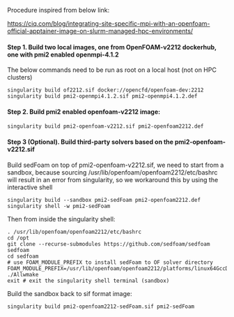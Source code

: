 Procedure inspired from below link:

https://ciq.com/blog/integrating-site-specific-mpi-with-an-openfoam-official-apptainer-image-on-slurm-managed-hpc-environments/

#### Step 1. Build two local images, one from OpenFOAM-v2212 dockerhub, one with pmi2 enabled openmpi-4.1.2
The below commands need to be run as root on a local host (not on HPC clusters)
```
singularity build of2212.sif docker://opencfd/openfoam-dev:2212
singularity build pmi2-openmpi4.1.2.sif pmi2-openmpi4.1.2.def
```
#### Step 2. Build pmi2 enabled openfoam-v2212 image:
```
singularity build pmi2-openfoam-v2212.sif pmi2-openfoam2212.def
```

#### Step 3 (Optional). Build third-party solvers based on the pmi2-openfoam-v2212.sif
Build sedFoam on top of pmi2-openfoam-v2212.sif, we need to start from a sandbox, because sourcing /usr/lib/openfoam/openfoam2212/etc/bashrc will result in an error from singularity, so we workaround this by using the interactive shell
```
singularity build --sandbox pmi2-sedFoam pmi2-openfoam2212.def
singularity shell -w pmi2-sedFoam
```
Then from inside the singularity shell:
```
. /usr/lib/openfoam/openfoam2212/etc/bashrc
cd /opt
git clone --recurse-submodules https://github.com/sedfoam/sedfoam sedfoam
cd sedfoam
# use FOAM_MODULE_PREFIX to install sedFoam to OF solver directory
FOAM_MODULE_PREFIX=/usr/lib/openfoam/openfoam2212/platforms/linux64GccDPInt32Opt/ ./Allwmake
exit # exit the singularity shell terminal (sandbox)
```
Build the sandbox back to sif format image:
```
singularity build pmi2-openfoam2212-sedFoam.sif pmi2-sedFoam
```
